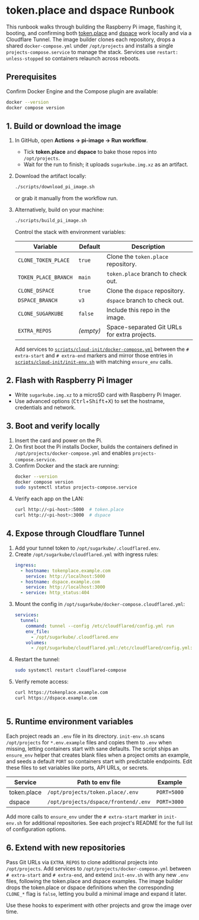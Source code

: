 # token.place and dspace Runbook

This runbook walks through building the Raspberry Pi image, flashing it, booting,
and confirming both [token.place](https://github.com/futuroptimist/token.place)
and [dspace](https://github.com/democratizedspace/dspace) work locally and via a
Cloudflare Tunnel. The image builder clones each repository, drops a shared
`docker-compose.yml` under `/opt/projects` and installs a single
`projects-compose.service` to manage the stack. Services use `restart:
unless-stopped` so containers relaunch across reboots.

## Prerequisites

Confirm Docker Engine and the Compose plugin are available:

```sh
docker --version
docker compose version
```

## 1. Build or download the image

1. In GitHub, open **Actions → pi-image → Run workflow**.
   - Tick **token.place** and **dspace** to bake those repos into `/opt/projects`.
   - Wait for the run to finish; it uploads `sugarkube.img.xz` as an artifact.
2. Download the artifact locally:
   ```sh
   ./scripts/download_pi_image.sh
   ```
   or grab it manually from the workflow run.
3. Alternatively, build on your machine:
   ```sh
   ./scripts/build_pi_image.sh
   ```
   Control the stack with environment variables:

   | Variable | Default | Description |
   | --- | --- | --- |
   | `CLONE_TOKEN_PLACE` | `true` | Clone the `token.place` repository. |
   | `TOKEN_PLACE_BRANCH` | `main` | `token.place` branch to check out. |
   | `CLONE_DSPACE` | `true` | Clone the `dspace` repository. |
   | `DSPACE_BRANCH` | `v3` | `dspace` branch to check out. |
   | `CLONE_SUGARKUBE` | `false` | Include this repo in the image. |
   | `EXTRA_REPOS` | _(empty)_ | Space-separated Git URLs for extra projects. |

   Add services to [`scripts/cloud-init/docker-compose.yml`](../scripts/cloud-init/docker-compose.yml)
   between the `# extra-start` and `# extra-end` markers and mirror those entries in
   [`scripts/cloud-init/init-env.sh`](../scripts/cloud-init/init-env.sh) with matching `ensure_env`
   calls.

## 2. Flash with Raspberry Pi Imager

- Write `sugarkube.img.xz` to a microSD card with Raspberry Pi Imager.
- Use advanced options (<kbd>Ctrl</kbd>+<kbd>Shift</kbd>+<kbd>X</kbd>) to set the
  hostname, credentials and network.

## 3. Boot and verify locally

1. Insert the card and power on the Pi.
2. On first boot the Pi installs Docker, builds the containers defined in
   `/opt/projects/docker-compose.yml` and enables `projects-compose.service`.
3. Confirm Docker and the stack are running:
   ```sh
   docker --version
   docker compose version
   sudo systemctl status projects-compose.service
   ```
4. Verify each app on the LAN:
   ```sh
   curl http://<pi-host>:5000  # token.place
   curl http://<pi-host>:3000  # dspace
   ```

## 4. Expose through Cloudflare Tunnel

1. Add your tunnel token to `/opt/sugarkube/.cloudflared.env`.
2. Create `/opt/sugarkube/cloudflared.yml` with ingress rules:
   ```yaml
   ingress:
     - hostname: tokenplace.example.com
       service: http://localhost:5000
     - hostname: dspace.example.com
       service: http://localhost:3000
     - service: http_status:404
   ```
3. Mount the config in `/opt/sugarkube/docker-compose.cloudflared.yml`:
   ```yaml
   services:
     tunnel:
       command: tunnel --config /etc/cloudflared/config.yml run
       env_file:
         - /opt/sugarkube/.cloudflared.env
       volumes:
         - /opt/sugarkube/cloudflared.yml:/etc/cloudflared/config.yml:ro
   ```
4. Restart the tunnel:
   ```sh
   sudo systemctl restart cloudflared-compose
   ```
5. Verify remote access:
   ```sh
   curl https://tokenplace.example.com
   curl https://dspace.example.com
   ```
   ```

## 5. Runtime environment variables

Each project reads an `.env` file in its directory. `init-env.sh` scans
`/opt/projects` for `*.env.example` files and copies them to `.env` when missing,
letting containers start with sane defaults. The script ships an `ensure_env`
helper that creates blank files when a project omits an example, and seeds a
default `PORT` so containers start with predictable endpoints. Edit these files
to set variables like ports, API URLs, or secrets.

| Service     | Path to env file                     | Example     |
| ----------- | ------------------------------------ | ----------- |
| token.place | `/opt/projects/token.place/.env`     | `PORT=5000` |
| dspace      | `/opt/projects/dspace/frontend/.env` | `PORT=3000` |

Add more calls to `ensure_env` under the `# extra-start` marker in `init-env.sh`
for additional repositories. See each project's README for the full list of
configuration options.

## 6. Extend with new repositories

Pass Git URLs via `EXTRA_REPOS` to clone additional projects into `/opt/projects`.
Add services to `/opt/projects/docker-compose.yml` between `# extra-start` and
`# extra-end`, and extend `init-env.sh` with any new `.env` files, following the
token.place and dspace examples. The image builder drops the token.place or
dspace definitions when the corresponding `CLONE_*` flag is `false`, letting you
build a minimal image and expand it later.

Use these hooks to experiment with other projects and grow the image over time.
